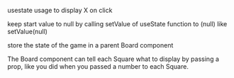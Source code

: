 usestate usage to display X on click

keep start value to null by calling setValue of useState function to (null) like setValue(null)

store the state of the game in a parent Board component

The Board component can tell each Square what to display by passing a prop, like you did when you passed a number to each Square.
